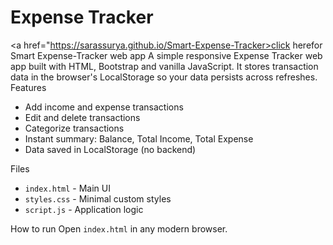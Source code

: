 # Expense Tracker
<a href="https://sarassurya.github.io/Smart-Expense-Tracker>click here</a>for Smart Expense-Tracker web app
A simple responsive Expense Tracker web app built with HTML, Bootstrap and vanilla JavaScript. It stores transaction data in the browser's LocalStorage so your data persists across refreshes.
Features
- Add income and expense transactions
- Edit and delete transactions
- Categorize transactions
- Instant summary: Balance, Total Income, Total Expense
- Data saved in LocalStorage (no backend)

Files
- `index.html` - Main UI
- `styles.css` - Minimal custom styles
- `script.js` - Application logic

How to run
 Open `index.html` in any modern browser.




